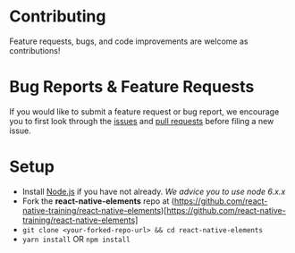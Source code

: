 # Contributing

Feature requests, bugs, and code improvements are welcome as contributions!

# Bug Reports & Feature Requests

If you would like to submit a feature request or bug report, we encourage you to first look through the [issues](https://github.com/react-native-training/react-native-elements/issues) and [pull requests](https://github.com/react-native-training/react-native-elements/pulls) before filing a new issue.

# Setup

*  Install [Node.js](https://nodejs.org/) if you have not already.
  *We advice you to use node 6.x.x*
*  Fork the **react-native-elements** repo at (https://github.com/react-native-training/react-native-elements)[https://github.com/react-native-training/react-native-elements]
* `git clone <your-forked-repo-url> && cd react-native-elements`
* `yarn install` OR `npm install`
